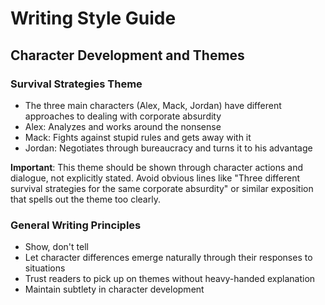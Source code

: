 # Writing Style Guide

## Character Development and Themes

### Survival Strategies Theme
- The three main characters (Alex, Mack, Jordan) have different approaches to dealing with corporate absurdity
- Alex: Analyzes and works around the nonsense
- Mack: Fights against stupid rules and gets away with it  
- Jordan: Negotiates through bureaucracy and turns it to his advantage

**Important**: This theme should be shown through character actions and dialogue, not explicitly stated. Avoid obvious lines like "Three different survival strategies for the same corporate absurdity" or similar exposition that spells out the theme too clearly.

### General Writing Principles
- Show, don't tell
- Let character differences emerge naturally through their responses to situations
- Trust readers to pick up on themes without heavy-handed explanation
- Maintain subtlety in character development 